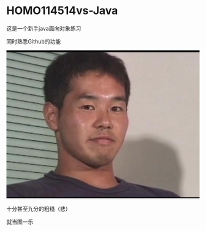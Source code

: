 # **HOMO114514vs-Java**

这是一个新手java面向对象练习

同时熟悉Github的功能

![1702711012933](先辈.png)

十分甚至九分的粗糙（悲）

就当图一乐
